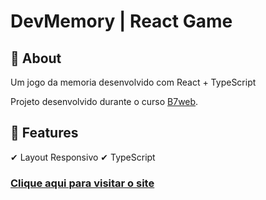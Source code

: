 # DevMemory | React Game

## 	&#127919; About
Um jogo da memoria desenvolvido com React + TypeScript

Projeto desenvolvido durante o curso [B7web](https://b7web.com.br).

## &#127775; Features
&#10004; Layout Responsivo  &#10004; TypeScript

### <a href="https://react-dev-memory.vercel.app/">Clique aqui para visitar o site</a>